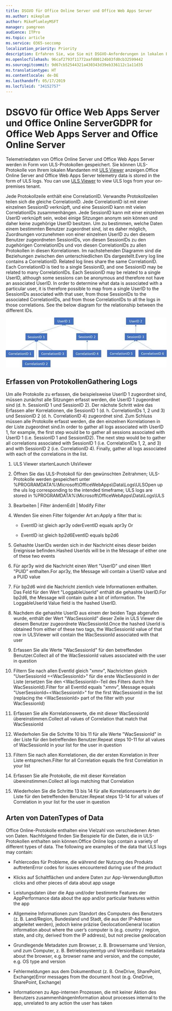 ```yaml
---
title: DSGVO für Office Online Server und Office Web Apps Server
ms.author: mikeplum
author: MikePlumleyMSFT
manager: pamgreen
audience: ITPro
ms.topic: article
ms.service: O365-seccomp
localization_priority: Priority
description: Erfahren Sie, wie Sie mit DSGVO-Anforderungen in lokalen Exchange Server-Installationen umgehen.
ms.openlocfilehash: 96caf2793f11772aafd80124b03fd0cb32599442
ms.sourcegitcommit: 9d67cb52544321a430343d39eb336112c1a11d35
ms.translationtype: HT
ms.contentlocale: de-DE
ms.lasthandoff: 05/17/2019
ms.locfileid: "34152757"
---
```

# <a name="gdpr-for-office-web-apps-server-and-office-online-server"></a><span data-ttu-id="7fa51-103">DSGVO für Office Web Apps Server und Office Online Server</span><span class="sxs-lookup"><span data-stu-id="7fa51-103">GDPR for Office Web Apps Server and Office Online Server</span></span>

<span data-ttu-id="7fa51-p101">Telemetriedaten von Office Online Server und Office Web Apps Server werden in Form von ULS-Protokollen gespeichert. Sie können ULS-Protokolle von Ihrem lokalen Mandanten mit [ULS Viewer](https://www.microsoft.com/en-us/download/details.aspx?id=44020) anzeigen.</span><span class="sxs-lookup"><span data-stu-id="7fa51-p101">Office Online Server and Office Web Apps Server telemetry data is stored in the form of ULS logs. You can use [ULS Viewer](https://www.microsoft.com/en-us/download/details.aspx?id=44020) to view ULS logs from your on-premises tenant.</span></span>

<span data-ttu-id="7fa51-p102">Jede Protokollzeile enthält eine CorrelationID. Verwandte Protokollzeilen teilen sich die gleiche CorrelationID. Jede CorrelationID ist mit einer einzelnen SessionID verknüpft, und eine SessionID kann mit vielen CorrelationIDs zusammenhängen. Jede SessionID kann mit einer einzelnen UserID verknüpft sein, wobei einige Sitzungen anonym sein können und daher keine zugehörige UserID besitzen. Um zu bestimmen, welche Daten einem bestimmten Benutzer zugeordnet sind, ist es daher möglich, Zuordnungen vorzunehmen von einer einzelnen UserID zu den diesem Benutzer zugeordneten SessionIDs, von diesen SessionIDs zu den zugehörigen CorrelationIDs und von diesen CorrelationIDs zu allen Protokollen in diesen Korrelationen. Im nachstehenden Diagramm sind die Beziehungen zwischen den unterschiedlichen IDs dargestellt.</span><span class="sxs-lookup"><span data-stu-id="7fa51-p102">Every log line contains a CorrelationID. Related log lines share the same CorrelationID. Each CorrelationID is tied to a single SessionID, and one SessionID may be related to many CorrelationIDs. Each SessionID may be related to a single UserID, although some sessions can be anonymous and therefore not have an associated UserID. In order to determine what data is associated with a particular user, it is therefore possible to map from a single UserID to the SessionIDs associated with that user, from those SessionIDs to the associated CorrelationIDs, and from those CorrelationIDs to all the logs in those correlations. See the below diagram for the relationship between the different IDs.</span></span>

![](media/gdpr-for-office-online-server-image1.jpg)

## <a name="gathering-logs"></a><span data-ttu-id="7fa51-112">Erfassen von Protokollen</span><span class="sxs-lookup"><span data-stu-id="7fa51-112">Gathering Logs</span></span>

<span data-ttu-id="7fa51-p103">Um alle Protokolle zu erfassen, die beispielsweise UserID 1 zugeordnet sind, müssen zunächst alle Sitzungen erfasst werden, die UserID 1 zugeordnet sind (d. h. SessionID 1 und SessionID 2). Der nächste Schritt wäre das Erfassen aller Korrelationen, die SessionID 1 (d. h. CorrelationIDs 1, 2 und 3) und SessionID 2 (d. h. CorrelationID 4) zugeordnet sind. Zum Schluss müssen alle Protokolle erfasst werden, die den einzelnen Korrelationen in der Liste zugeordnet sind.</span><span class="sxs-lookup"><span data-stu-id="7fa51-p103">In order to gather all logs associated with UserID 1, for example, the first step would be to gather all sessions associated with UserID 1 (i.e. SessionID 1 and SessionID2). The next step would be to gather all correlations associated with SessionID 1 (i.e. CorrelationIDs 1, 2, and 3) and with SessionID 2 (i.e. CorrelationID 4). Finally, gather all logs associated with each of the correlations in the list.</span></span>

1.  <span data-ttu-id="7fa51-116">ULS Viewer starten</span><span class="sxs-lookup"><span data-stu-id="7fa51-116">Launch UlsViewer</span></span>

2.  <span data-ttu-id="7fa51-117">Öffnen Sie das ULS-Protokoll für den gewünschten Zeitrahmen; ULS-Protokolle werden gespeichert unter %PROGRAMDATA%\\Microsoft\\OfficeWebApps\\Data\\Logs\\ULS</span><span class="sxs-lookup"><span data-stu-id="7fa51-117">Open up the uls log corresponding to the intended timeframe; ULS logs are stored in %PROGRAMDATA%\\Microsoft\\OfficeWebApps\\Data\\Logs\\ULS</span></span>

3.  <span data-ttu-id="7fa51-118">Bearbeiten | Filter ändern</span><span class="sxs-lookup"><span data-stu-id="7fa51-118">Edit | Modify Filter</span></span>

4.  <span data-ttu-id="7fa51-119">Wenden Sie einen Filter folgender Art an:</span><span class="sxs-lookup"><span data-stu-id="7fa51-119">Apply a filter that is:</span></span>

    -   <span data-ttu-id="7fa51-120">EventID ist gleich apr3y oder</span><span class="sxs-lookup"><span data-stu-id="7fa51-120">EventID equals apr3y Or</span></span>

    -   <span data-ttu-id="7fa51-121">EventID ist gleich bp2d6</span><span class="sxs-lookup"><span data-stu-id="7fa51-121">EventID equals bp2d6</span></span>

5.  <span data-ttu-id="7fa51-122">Gehashte UserIDs werden sich in der Nachricht eines dieser beiden Ereignisse befinden.</span><span class="sxs-lookup"><span data-stu-id="7fa51-122">Hashed UserIds will be in the Message of either one of these two events</span></span>

6.  <span data-ttu-id="7fa51-123">Für apr3y wird die Nachricht einen Wert "UserID" und einen Wert "PUID" enthalten.</span><span class="sxs-lookup"><span data-stu-id="7fa51-123">For apr3y, the Message will contain a UserID value and a PUID value</span></span>

7.  <span data-ttu-id="7fa51-p104">Für bp2d6 wird die Nachricht ziemlich viele Informationen enthalten. Das Feld für den Wert "LoggableUserId" enthält die gehashte UserID.</span><span class="sxs-lookup"><span data-stu-id="7fa51-p104">For bp2d6, the Message will contain quite a bit of information. The LoggableUserId Value field is the hashed UserID.</span></span>

8.  <span data-ttu-id="7fa51-126">Nachdem die gehashte UserID aus einem der beiden Tags abgerufen wurde, enthält der Wert "WacSessionId" dieser Zeile in ULS Viewer die diesem Benutzer zugeordnete WacSessionId.</span><span class="sxs-lookup"><span data-stu-id="7fa51-126">Once the hashed UserId is obtained from either of these two tags, the WacSessionId value of that row in ULSViewer will contain the WacSessionId associated with that user</span></span>

9.  <span data-ttu-id="7fa51-127">Erfassen Sie alle Werte "WacSessionId" für den betreffenden Benutzer.</span><span class="sxs-lookup"><span data-stu-id="7fa51-127">Collect all of the WacSessionId values associated with the user in question</span></span>

10. <span data-ttu-id="7fa51-128">Filtern Sie nach allen EventId gleich "xmnv", Nachrichten gleich "UserSessionId =\<WacSessionId\>" für die erste WacSessionId in der Liste (ersetzen Sie den \<WacSessionId\>-Teil des Filters durch Ihre WacSessionId).</span><span class="sxs-lookup"><span data-stu-id="7fa51-128">Filter for all EventId equals "xmnv", Message equals "UserSessionId=\<WacSessionId\>" for the first WacSessionId in the list (replacing the \<WacSessionId\> part of the filter with your WacSessionId)</span></span>

11. <span data-ttu-id="7fa51-129">Erfassen Sie alle Korrelationswerte, die mit dieser WacSessionId übereinstimmen.</span><span class="sxs-lookup"><span data-stu-id="7fa51-129">Collect all values of Correlation that match that WacSessionId</span></span>

12. <span data-ttu-id="7fa51-130">Wiederholen Sie die Schritte 10 bis 11 für alle Werte "WacSessionId" in der Liste für den betreffenden Benutzer.</span><span class="sxs-lookup"><span data-stu-id="7fa51-130">Repeat steps 10-11 for all values of WacSessionId in your list for the user in question</span></span>

13. <span data-ttu-id="7fa51-131">Filtern Sie nach allen Korrelationen, die der ersten Korrelation in Ihrer Liste entsprechen.</span><span class="sxs-lookup"><span data-stu-id="7fa51-131">Filter for all Correlation equals the first Correlation in your list</span></span>

14. <span data-ttu-id="7fa51-132">Erfassen Sie alle Protokolle, die mit dieser Korrelation übereinstimmen.</span><span class="sxs-lookup"><span data-stu-id="7fa51-132">Collect all logs matching that Correlation</span></span>

15. <span data-ttu-id="7fa51-133">Wiederholen Sie die Schritte 13 bis 14 für alle Korrelationswerte in der Liste für den betreffenden Benutzer.</span><span class="sxs-lookup"><span data-stu-id="7fa51-133">Repeat steps 13-14 for all values of Correlation in your list for the user in question</span></span>

## <a name="types-of-data"></a><span data-ttu-id="7fa51-134">Arten von Daten</span><span class="sxs-lookup"><span data-stu-id="7fa51-134">Types of Data</span></span>

<span data-ttu-id="7fa51-p105">Office Online-Protokolle enthalten eine Vielzahl von verschiedenen Arten von Daten. Nachfolgend finden Sie Beispiele für die Daten, die in ULS-Protokollen enthalten sein können:</span><span class="sxs-lookup"><span data-stu-id="7fa51-p105">Office Online logs contain a variety of different types of data. The following are examples of the data that ULS logs may contain:</span></span>

-   <span data-ttu-id="7fa51-137">Fehlercodes für Probleme, die während der Nutzung des Produkts auftreten</span><span class="sxs-lookup"><span data-stu-id="7fa51-137">Error codes for issues encountered during use of the product</span></span>

-   <span data-ttu-id="7fa51-138">Klicks auf Schaltflächen und andere Daten zur App-Verwendung</span><span class="sxs-lookup"><span data-stu-id="7fa51-138">Button clicks and other pieces of data about app usage</span></span>

-   <span data-ttu-id="7fa51-139">Leistungsdaten über die App und/oder bestimmte Features der App</span><span class="sxs-lookup"><span data-stu-id="7fa51-139">Performance data about the app and/or particular features within the app</span></span>

-   <span data-ttu-id="7fa51-140">Allgemeine Informationen zum Standort des Computers des Benutzers (z. B. Land/Region, Bundesland und Stadt, die aus der IP-Adresse abgeleitet werden), jedoch keine präzise Geolocation</span><span class="sxs-lookup"><span data-stu-id="7fa51-140">General location information about where the user’s computer is (e.g. country / region, state, and city, derived from the IP address), but not precise geolocation</span></span>

-   <span data-ttu-id="7fa51-141">Grundlegende Metadaten zum Browser, z. B. Browsername und Version, und zum Computer, z. B. Betriebssystemtyp und Version</span><span class="sxs-lookup"><span data-stu-id="7fa51-141">Basic metadata about the browser, e.g. browser name and version, and the computer, e.g. OS type and version</span></span>

-   <span data-ttu-id="7fa51-142">Fehlermeldungen aus dem Dokumenthost (z. B. OneDrive, SharePoint, Exchange)</span><span class="sxs-lookup"><span data-stu-id="7fa51-142">Error messages from the document host (e.g. OneDrive, SharePoint, Exchange)</span></span>

-   <span data-ttu-id="7fa51-143">Informationen zu App-internen Prozessen, die mit keiner Aktion des Benutzers zusammenhängen</span><span class="sxs-lookup"><span data-stu-id="7fa51-143">Information about processes internal to the app, unrelated to any action the user has taken</span></span>

